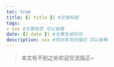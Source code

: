 ```yaml
---
toc: true
title: {{ title }} #文章标题
tags: 
- xxx #文章标签 可以省略
date: {{ date }} #文章生成时间
description: xxx #你对本页的描述 可以省略
---
```


<!--more-->

>本文有不到之处欢迎交流指正~
